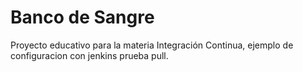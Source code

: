 # Banco de Sangre
Proyecto educativo para la materia Integración Continua, ejemplo de configuracion con jenkins prueba pull.

